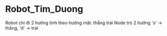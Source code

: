# Robot_Tim_Duong
Robot chỉ đi 2 hướng tính theo hướng mặt: thẳng trái
Node trỏ 2 hướng 's' -> thẳng, 'd' -> trái
